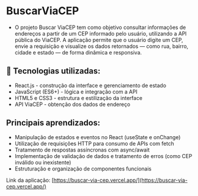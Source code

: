 # BuscarViaCEP
* O projeto Buscar ViaCEP tem como objetivo consultar informações de endereços a partir de um CEP informado pelo usuário, utilizando a API pública do ViaCEP. A aplicação permite que o usuário digite um CEP, envie a requisição e visualize os dados retornados — como rua, bairro, cidade e estado — de forma dinâmica e responsiva.

## 🚀 Tecnologias utilizadas:
* React.js - construção da interface e gerenciamento de estado
* JavaScript (ES6+) - lógica e integração com a API
* HTML5 e CSS3 - estrutura e estilização da interface
* API ViaCEP - obtenção dos dados de endereço

## Principais aprendizados:
* Manipulação de estados e eventos no React (useState e onChange)
* Utilização de requisições HTTP para consumo de APIs com fetch
* Tratamento de respostas assíncronas com async/await
* Implementação de validação de dados e tratamento de erros (como CEP inválido ou inexistente)
* Estruturação e organização de componentes funcionais


Link da aplicação: [https://buscar-via-cep.vercel.app/](https://buscar-via-cep.vercel.app/)
